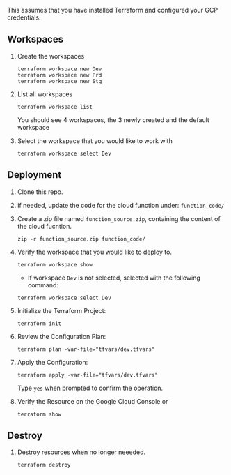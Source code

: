 This assumes that you have installed Terraform and configured your GCP credentials.

## Workspaces
1. Create the workspaces
    ```
    terraform workspace new Dev
    terraform workspace new Prd
    terraform workspace new Stg
    ```
1. List all workspaces
    ```
    terraform workspace list
    ```
    You should see 4 workspaces, the 3 newly created and the default workspace

1. Select the workspace that you would like to work with
    ```
    terraform workspace select Dev
    ```

## Deployment
1. Clone this repo.
1. if needed, update the code for the cloud function under:  `function_code/`
1. Create a zip file named `function_source.zip`, containing the content of the cloud fucntion.
    ```
    zip -r function_source.zip function_code/
    ```
1. Verify the workspace that you would like to deploy to.
    ```
    terraform workspace show
    ```
    * If workspace `Dev` is not selected, selected with the following command:
    ```
    terraform workspace select Dev
    ```

1. Initialize the Terraform Project:
    ```
    terraform init
    ```
1. Review the Configuration Plan:
    ```
    terraform plan -var-file="tfvars/dev.tfvars"
    ```
1. Apply the Configuration:
    ```
    terraform apply -var-file="tfvars/dev.tfvars"
    ```
    Type `yes` when prompted to confirm the operation.

1. Verify the Resource on the Google Cloud Console or
    ```
    terraform show
    ```

## Destroy
1. Destroy resources when no longer neeeded.
    ```
    terraform destroy
    ```
